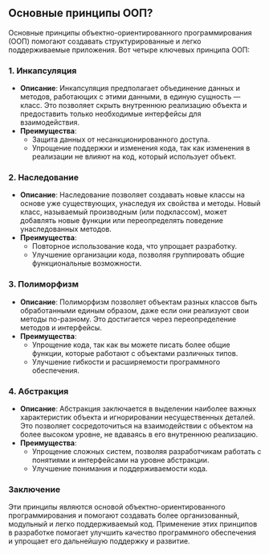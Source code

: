 ## Основные принципы ООП?

Основные принципы объектно-ориентированного программирования (ООП) помогают создавать структурированные и легко поддерживаемые приложения. Вот четыре ключевых принципа ООП:

### 1. Инкапсуляция

- **Описание**: Инкапсуляция предполагает объединение данных и методов, работающих с этими данными, в единую сущность — класс. Это позволяет скрыть внутреннюю реализацию объекта и предоставить только необходимые интерфейсы для взаимодействия.
- **Преимущества**:
  - Защита данных от несанкционированного доступа.
  - Упрощение поддержки и изменения кода, так как изменения в реализации не влияют на код, который использует объект.

### 2. Наследование

- **Описание**: Наследование позволяет создавать новые классы на основе уже существующих, унаследуя их свойства и методы. Новый класс, называемый производным (или подклассом), может добавлять новые функции или переопределять поведение унаследованных методов.
- **Преимущества**:
  - Повторное использование кода, что упрощает разработку.
  - Улучшение организации кода, позволяя группировать общие функциональные возможности.

### 3. Полиморфизм

- **Описание**: Полиморфизм позволяет объектам разных классов быть обработанными единым образом, даже если они реализуют свои методы по-разному. Это достигается через переопределение методов и интерфейсы.
- **Преимущества**:
  - Упрощение кода, так как вы можете писать более общие функции, которые работают с объектами различных типов.
  - Улучшение гибкости и расширяемости программного обеспечения.

### 4. Абстракция

- **Описание**: Абстракция заключается в выделении наиболее важных характеристик объекта и игнорировании несущественных деталей. Это позволяет сосредоточиться на взаимодействии с объектом на более высоком уровне, не вдаваясь в его внутреннюю реализацию.
- **Преимущества**:
  - Упрощение сложных систем, позволяя разработчикам работать с понятиями и интерфейсами на уровне абстракции.
  - Улучшение понимания и поддерживаемости кода.

### Заключение

Эти принципы являются основой объектно-ориентированного программирования и помогают создавать более организованный, модульный и легко поддерживаемый код. Применение этих принципов в разработке помогает улучшить качество программного обеспечения и упрощает его дальнейшую поддержку и развитие.